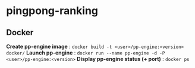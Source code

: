 pingpong-ranking
================


## Docker

__Create pp-engine image__ :
`docker build -t <user>/pp-engine:<version> docker/`
__Launch pp-engine__ :
`docker run --name pp-engine -d -P <user>/pp-engine:<version>`
__Display pp-engine status (+ port)__ :
`docker ps`
